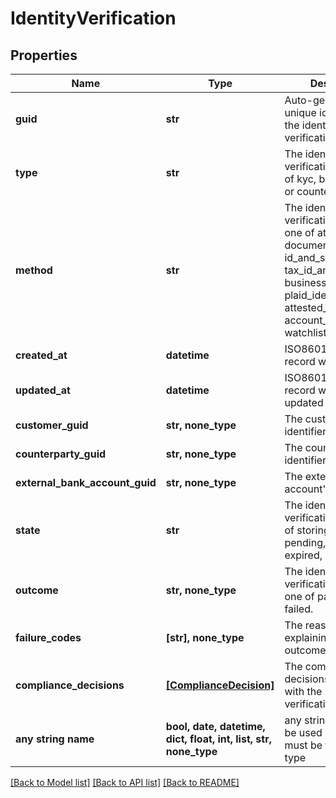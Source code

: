 # IdentityVerification


## Properties
Name | Type | Description | Notes
------------ | ------------- | ------------- | -------------
**guid** | **str** | Auto-generated unique identifier for the identity verification. | [optional] 
**type** | **str** | The identity verification type; one of kyc, bank_account, or counterparty. | [optional] 
**method** | **str** | The identity verification method; one of attested, document_submission, id_and_selfie, tax_id_and_selfie, business_registration, plaid_identity_match, attested_ownership, account_ownership, or watchlists. | [optional] 
**created_at** | **datetime** | ISO8601 datetime the record was created at. | [optional] 
**updated_at** | **datetime** | ISO8601 datetime the record was last updated at. | [optional] 
**customer_guid** | **str, none_type** | The customer&#39;s identifier. | [optional] 
**counterparty_guid** | **str, none_type** | The counterparty&#39;s identifier. | [optional] 
**external_bank_account_guid** | **str, none_type** | The external bank account&#39;s identifier. | [optional] 
**state** | **str** | The identity verification state; one of storing, waiting, pending, reviewing, expired, or completed. | [optional] 
**outcome** | **str, none_type** | The identity verification outcome; one of passed or failed. | [optional] 
**failure_codes** | **[str], none_type** | The reason codes explaining the outcome. | [optional] 
**compliance_decisions** | [**[ComplianceDecision]**](ComplianceDecision.md) | The compliance decisions associated with the identity verification. | [optional] 
**any string name** | **bool, date, datetime, dict, float, int, list, str, none_type** | any string name can be used but the value must be the correct type | [optional]

[[Back to Model list]](../README.md#documentation-for-models) [[Back to API list]](../README.md#documentation-for-api-endpoints) [[Back to README]](../README.md)


